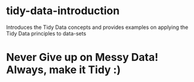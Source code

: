 # tidy-data-introduction
Introduces the Tidy Data concepts and provides examples on applying the Tidy Data principles to data-sets

# Never Give up on Messy Data! Always, make it Tidy :)
